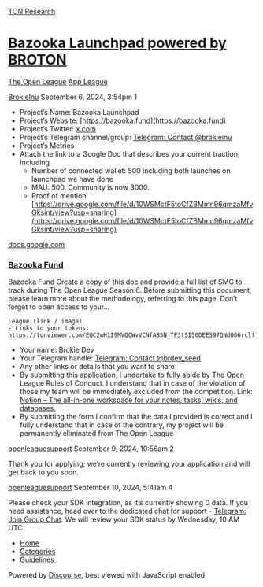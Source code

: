 [TON Research](/)

# [Bazooka Launchpad powered by BROTON](/t/bazooka-launchpad-powered-by-broton/31445)

[The Open League](/c/the-open-league/app-leaderboard/58)  [App League](/c/the-open-league/app-leaderboard/58) 

    

[BrokieInu](https://tonresear.ch/u/BrokieInu)  September 6, 2024, 3:54pm  1

*   Project’s Name: Bazooka Launchpad
*   Project’s Website: [https://bazooka.fund](https://bazooka.fund)
*   Project’s Twitter: [x.com](https://twitter.com/brokieinu)
*   Project’s Telegram channel/group: [Telegram: Contact @brokieinu](https://t.me/brokieinu)
*   Project’s Metrics
*   Attach the link to a Google Doc that describes your current traction, including
    *   Number of connected wallet: 500 including both launches on launchpad we have done
    *   MAU: 500. Community is now 3000.
    *   Proof of mention: [https://drive.google.com/file/d/10WSMctF5toCfZBMmn96qmzaMfvGksint/view?usp=sharing](https://drive.google.com/file/d/10WSMctF5toCfZBMmn96qmzaMfvGksint/view?usp=sharing)

[docs.google.com](https://docs.google.com/document/d/1cD_9mTnvpYDPJvlGB8-aqRkrPgJkYQqDGfpARrPg8O0/edit?usp=sharing)

[](https://docs.google.com/document/d/1cD_9mTnvpYDPJvlGB8-aqRkrPgJkYQqDGfpARrPg8O0/edit?usp=sharing)

### [Bazooka Fund](https://docs.google.com/document/d/1cD_9mTnvpYDPJvlGB8-aqRkrPgJkYQqDGfpARrPg8O0/edit?usp=sharing)

Bazooka Fund Create a copy of this doc and provide a full list of SMC to track during The Open League Season 6. Before submitting this document, please learn more about the methodology, referring to this page. Don’t forget to open access to your...

```
League (link / image)
- Links to your tokens: https://tonviewer.com/EQC2wH1I9MVQCWvVCNfA85N_TF3tSI50DEE597QNdO66rclf
```

*   Your name: Brokie Dev
*   Your Telegram handle: [Telegram: Contact @brdev\_seed](https://t.me/brdev_seed)
*   Any other links or details that you want to share
*   By submitting this application, I undertake to fully abide by The Open League Rules of Conduct. I understand that in case of the violation of those my team will be immediately excluded from the competition. Link: [Notion – The all-in-one workspace for your notes, tasks, wikis, and databases.](https://ton-org.notion.site/The-Open-League-Rules-of-Conduct-04f4a0fedf1a401687075f5efd83de68)
*   By submitting the form I confirm that the data I provided is correct and I fully understand that in case of the contrary, my project will be permanently eliminated from The Open League

 

[openleaguesupport](https://tonresear.ch/u/openleaguesupport) September 9, 2024, 10:56am  2

Thank you for applying; we’re currently reviewing your application and will get back to you soon.

 

[openleaguesupport](https://tonresear.ch/u/openleaguesupport) September 10, 2024, 5:41am  4

Please check your SDK integration, as it’s currently showing 0 data. If you need assistance, head over to the dedicated chat for support - [Telegram: Join Group Chat](https://t.me/+ZOa8GSiVpyxmMWFi). We will review your SDK status by Wednesday, 10 AM UTC.

 

*   [Home](/)
*   [Categories](/categories)
*   [Guidelines](/guidelines)

Powered by [Discourse](https://www.discourse.org), best viewed with JavaScript enabled